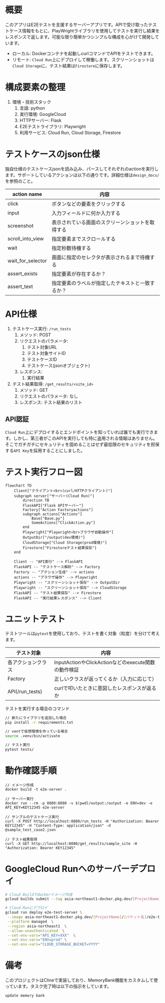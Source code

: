 # 概要
このアプリはE2Eテストを支援するサーバーアプリです。APIで受け取ったテストケース情報をもとに、PlayWrightライブラリを使用してテストを実行し結果をレスポンスで返します。可能な限り簡単かつシンプルな構成を心がけて開発しています。

- ローカル: Dockerコンテナを起動しcurlコマンドでAPIをテストできます。
- リモート: `Cloud Run`上にデプロイして稼働します。スクリーンショットは`Cloud Storage`に、テスト結果は`Firestore`に保存します。

# 構成要素の整理
1. 環境・技術スタック
   1. 言語: python
   2. 実行環境: GoogleCloud
   3. HTTPサーバー: Flask
   4. E2Eテストライブラリ: Playwright
   5. 利用サービス: Cloud Run, Cloud Storage, Firestore

# テストケースのjson仕様
独自仕様のテストケースjsonを読み込み、パースしてそれぞれのactionを実行します。サポートしているアクションは以下の通りです。詳細仕様は`design_docs/`を参照のこと。

|    action name    |     内容     |
| ----------------- | ------------ |
| click             | ボタンなどの要素をクリックする |
| input             | 入力フィールドに何か入力する |
| screenshot        | 表示されている画面のスクリーンショットを取得する |
| scroll_into_view  | 指定要素までスクロールする |
| wait              | 指定秒数待機する |
| wait_for_selector | 画面に指定のセレクタが表示されるまで待機する |
| assert_exists     | 指定要素が存在するか？ |
| assert_text       | 指定要素のラベルが指定したテキストと一致するか？ |

# API仕様
1. テストケース実行: `/run_tests`
   1. メソッド: POST
   2. リクエストのパラメータ:
      1. テスト対象URL
      2. テスト対象サイトID
      3. テストケースID
      4. テストケース(jsonオブジェクト)
   3. レスポンス:
      1. 実行結果
2. テスト結果取得: `/get_results/<site_id>`
   1. メソッド: GET
   2. リクエストのパラメータ: なし
   3. レスポンス: テスト結果のリスト

## API認証
`Cloud Run`上にデプロイするとエンドポイントを知っていれば誰でも実行できます。しかし、第三者がこのAPIを実行しても特に盗用される情報はありません。そこでガチガチにセキュリティを固めることはせず最低限のセキュリティを担保する`API Key`を採用することにしました。

# テスト実行フロー図
```mermaid
flowchart TD
    Client["クライアント<br>(curl/HTTPクライアント)"]
    subgraph server["サーバー(Cloud Run)"]
        direction TB
        FlaskAPI["Flask APIサーバー"]
        Factory["Action Factoryactions"]
        subgraph actions["Actions"]
            Base["Base.py"]
            SomeActions["ClickAction.py"]
        end
        Playwright["Playwright<br>ブラウザ自動操作"]
        OutputDir["/output(dev環境)"]
        CloudStorage["Cloud Storage(prod環境)"]
        Firestore["Firestoreテスト結果保存"]
    end

    Client -- "API実行" --> FlaskAPI
    FlaskAPI -- "テストケース解析" --> Factory
    Factory -- "アクション生成" --> actions
    actions -- "ブラウザ操作" --> Playwright
    Playwright -- "スクリーンショット保存" --> OutputDir
    Playwright -- "スクリーンショット保存" --> CloudStorage
    FlaskAPI -- "テスト結果保存" --> Firestore
    FlaskAPI -- "実行結果レスポンス" --> Client
```

# ユニットテスト
テストツールは`pytest`を使用しており、テストを書く対象（粒度）を分けて考えます。

|      テスト対象     | 内容 |
| ------------------ | ----- |
| 各アクションクラス | InputActionやClickActionなどのexecute関数の動作検証 |
| Factory         | 正しいクラスが返ってくるか（入力に応じて） |
| API(/run_tests) | curlで叩いたときに意図したレスポンスが返るか |

テストを実行する場合のコマンド
```sh
// 新たにライブラリを追加した場合
pip install -r requirements.txt

// ventで仮想環境を作っている場合
source .venv/bin/activate

// テスト実行
pytest tests/
```

# 動作確認手順
```
// イメージ作成
docker build -t e2e-server .

// サーバー実行
docker run --rm -p 8080:8080 -v $(pwd)/output:/output -e ENV=dev -e API_KEY=KEY12345 e2e-server

// サンプルのテストケース実行
curl -X POST http://localhost:8080/run_tests -H "Authorization: Bearer KEY12345" -H "Content-Type: application/json" -d @sample_test_case2.json

// テスト結果取得
curl -X GET http://localhost:8080/get_results/sample_site -H "Authorization: Bearer KEY12345"
```

# GoogleCloud Runへのサーバーデプロイ
```sh
# Cloud Buildでdockerイメージ作成
gcloud builds submit --tag asia-northeast1-docker.pkg.dev/[ProjectName]/[バケット名]/e2e-test-server

# Cloud Runにデプロイ
gcloud run deploy e2e-test-server \
 --image asia-northeast1-docker.pkg.dev/[ProjectName]/[バケット名]/e2e-test-server \
 --platform managed  \
 --region asia-northeast1  \
 --allow-unauthenticated  \
 --set-env-vars="API_KEY=XXX"  \
 --set-env-vars="ENV=prod" \
 --set-env-vars="CLOUD_STORAGE_BUCKET=YYYY"
```

# 備考
このプロジェクトはClineで実装しており、MemoryBank機能をカスタムして使っています。タスク完了時は以下の指示をしています。
```
update memory bank
```
